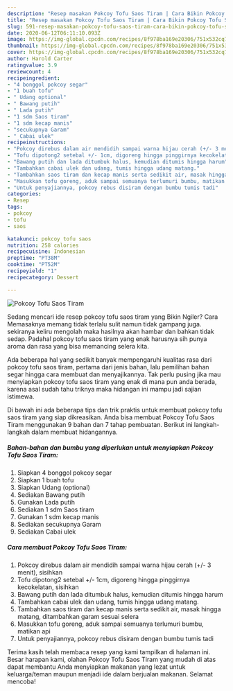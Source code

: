 ```yaml
---
description: "Resep masakan Pokcoy Tofu Saos Tiram | Cara Bikin Pokcoy Tofu Saos Tiram Yang Bikin Ngiler"
title: "Resep masakan Pokcoy Tofu Saos Tiram | Cara Bikin Pokcoy Tofu Saos Tiram Yang Bikin Ngiler"
slug: 591-resep-masakan-pokcoy-tofu-saos-tiram-cara-bikin-pokcoy-tofu-saos-tiram-yang-bikin-ngiler
date: 2020-06-12T06:11:10.093Z
image: https://img-global.cpcdn.com/recipes/8f978ba169e20306/751x532cq70/pokcoy-tofu-saos-tiram-foto-resep-utama.jpg
thumbnail: https://img-global.cpcdn.com/recipes/8f978ba169e20306/751x532cq70/pokcoy-tofu-saos-tiram-foto-resep-utama.jpg
cover: https://img-global.cpcdn.com/recipes/8f978ba169e20306/751x532cq70/pokcoy-tofu-saos-tiram-foto-resep-utama.jpg
author: Harold Carter
ratingvalue: 3.9
reviewcount: 4
recipeingredient:
- "4 bonggol pokcoy segar"
- "1 buah tofu"
- " Udang optional"
- " Bawang putih"
- " Lada putih"
- "1 sdm Saos tiram"
- "1 sdm kecap manis"
- "secukupnya Garam"
- " Cabai ulek"
recipeinstructions:
- "Pokcoy direbus dalam air mendidih sampai warna hijau cerah (+/- 3 menit), sisihkan"
- "Tofu dipotong2 setebal +/- 1cm, digoreng hingga pinggirnya kecokelatan, sisihkan"
- "Bawang putih dan lada ditumbuk halus, kemudian ditumis hingga harum"
- "Tambahkan cabai ulek dan udang, tumis hingga udang matang."
- "Tambahkan saos tiram dan kecap manis serta sedikit air, masak hingga matang, ditambahkan garam sesuai selera"
- "Masukkan tofu goreng, aduk sampai semuanya terlumuri bumbu, matikan api"
- "Untuk penyajiannya, pokcoy rebus disiram dengan bumbu tumis tadi"
categories:
- Resep
tags:
- pokcoy
- tofu
- saos

katakunci: pokcoy tofu saos 
nutrition: 258 calories
recipecuisine: Indonesian
preptime: "PT38M"
cooktime: "PT52M"
recipeyield: "1"
recipecategory: Dessert

---
```



![Pokcoy Tofu Saos Tiram](https://img-global.cpcdn.com/recipes/8f978ba169e20306/751x532cq70/pokcoy-tofu-saos-tiram-foto-resep-utama.jpg)

Sedang mencari ide resep pokcoy tofu saos tiram yang Bikin Ngiler? Cara Memasaknya memang tidak terlalu sulit namun tidak gampang juga. sekiranya keliru mengolah maka hasilnya akan hambar dan bahkan tidak sedap. Padahal pokcoy tofu saos tiram yang enak harusnya sih punya aroma dan rasa yang bisa memancing selera kita.



Ada beberapa hal yang sedikit banyak mempengaruhi kualitas rasa dari pokcoy tofu saos tiram, pertama dari jenis bahan, lalu pemilihan bahan segar hingga cara membuat dan menyajikannya. Tak perlu pusing jika mau menyiapkan pokcoy tofu saos tiram yang enak di mana pun anda berada, karena asal sudah tahu triknya maka hidangan ini mampu jadi sajian istimewa.


Di bawah ini ada beberapa tips dan trik praktis untuk membuat pokcoy tofu saos tiram yang siap dikreasikan. Anda bisa membuat Pokcoy Tofu Saos Tiram menggunakan 9 bahan dan 7 tahap pembuatan. Berikut ini langkah-langkah dalam membuat hidangannya.

<!--inarticleads1-->

##### Bahan-bahan dan bumbu yang diperlukan untuk menyiapkan Pokcoy Tofu Saos Tiram:

1. Siapkan 4 bonggol pokcoy segar
1. Siapkan 1 buah tofu
1. Siapkan  Udang (optional)
1. Sediakan  Bawang putih
1. Gunakan  Lada putih
1. Sediakan 1 sdm Saos tiram
1. Gunakan 1 sdm kecap manis
1. Sediakan secukupnya Garam
1. Sediakan  Cabai ulek




<!--inarticleads2-->

##### Cara membuat Pokcoy Tofu Saos Tiram:

1. Pokcoy direbus dalam air mendidih sampai warna hijau cerah (+/- 3 menit), sisihkan
1. Tofu dipotong2 setebal +/- 1cm, digoreng hingga pinggirnya kecokelatan, sisihkan
1. Bawang putih dan lada ditumbuk halus, kemudian ditumis hingga harum
1. Tambahkan cabai ulek dan udang, tumis hingga udang matang.
1. Tambahkan saos tiram dan kecap manis serta sedikit air, masak hingga matang, ditambahkan garam sesuai selera
1. Masukkan tofu goreng, aduk sampai semuanya terlumuri bumbu, matikan api
1. Untuk penyajiannya, pokcoy rebus disiram dengan bumbu tumis tadi




Terima kasih telah membaca resep yang kami tampilkan di halaman ini. Besar harapan kami, olahan Pokcoy Tofu Saos Tiram yang mudah di atas dapat membantu Anda menyiapkan makanan yang lezat untuk keluarga/teman maupun menjadi ide dalam berjualan makanan. Selamat mencoba!
